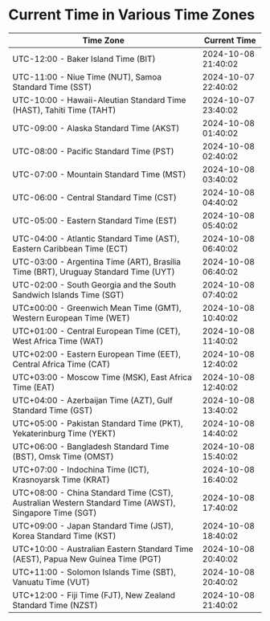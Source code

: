 # Current Time in Various Time Zones

| Time Zone | Current Time |
|-----------|--------------|
| UTC-12:00 - Baker Island Time (BIT) | 2024-10-08 21:40:02 |
| UTC-11:00 - Niue Time (NUT), Samoa Standard Time (SST) | 2024-10-07 22:40:02 |
| UTC-10:00 - Hawaii-Aleutian Standard Time (HAST), Tahiti Time (TAHT) | 2024-10-07 23:40:02 |
| UTC-09:00 - Alaska Standard Time (AKST) | 2024-10-08 01:40:02 |
| UTC-08:00 - Pacific Standard Time (PST) | 2024-10-08 02:40:02 |
| UTC-07:00 - Mountain Standard Time (MST) | 2024-10-08 03:40:02 |
| UTC-06:00 - Central Standard Time (CST) | 2024-10-08 04:40:02 |
| UTC-05:00 - Eastern Standard Time (EST) | 2024-10-08 05:40:02 |
| UTC-04:00 - Atlantic Standard Time (AST), Eastern Caribbean Time (ECT) | 2024-10-08 06:40:02 |
| UTC-03:00 - Argentina Time (ART), Brasília Time (BRT), Uruguay Standard Time (UYT) | 2024-10-08 06:40:02 |
| UTC-02:00 - South Georgia and the South Sandwich Islands Time (SGT) | 2024-10-08 07:40:02 |
| UTC±00:00 - Greenwich Mean Time (GMT), Western European Time (WET) | 2024-10-08 10:40:02 |
| UTC+01:00 - Central European Time (CET), West Africa Time (WAT) | 2024-10-08 11:40:02 |
| UTC+02:00 - Eastern European Time (EET), Central Africa Time (CAT) | 2024-10-08 12:40:02 |
| UTC+03:00 - Moscow Time (MSK), East Africa Time (EAT) | 2024-10-08 12:40:02 |
| UTC+04:00 - Azerbaijan Time (AZT), Gulf Standard Time (GST) | 2024-10-08 13:40:02 |
| UTC+05:00 - Pakistan Standard Time (PKT), Yekaterinburg Time (YEKT) | 2024-10-08 14:40:02 |
| UTC+06:00 - Bangladesh Standard Time (BST), Omsk Time (OMST) | 2024-10-08 15:40:02 |
| UTC+07:00 - Indochina Time (ICT), Krasnoyarsk Time (KRAT) | 2024-10-08 16:40:02 |
| UTC+08:00 - China Standard Time (CST), Australian Western Standard Time (AWST), Singapore Time (SGT) | 2024-10-08 17:40:02 |
| UTC+09:00 - Japan Standard Time (JST), Korea Standard Time (KST) | 2024-10-08 18:40:02 |
| UTC+10:00 - Australian Eastern Standard Time (AEST), Papua New Guinea Time (PGT) | 2024-10-08 20:40:02 |
| UTC+11:00 - Solomon Islands Time (SBT), Vanuatu Time (VUT) | 2024-10-08 20:40:02 |
| UTC+12:00 - Fiji Time (FJT), New Zealand Standard Time (NZST) | 2024-10-08 21:40:02 |
